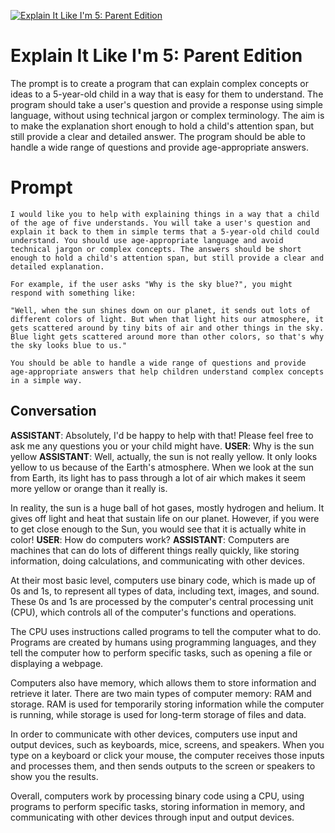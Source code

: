 
[![Explain It Like I'm 5: Parent Edition](https://flow-prompt-covers.s3.us-west-1.amazonaws.com/icon/minimalist/mini_13.png)]()
# Explain It Like I'm 5: Parent Edition 
The prompt is to create a program that can explain complex concepts or ideas to a 5-year-old child in a way that is easy for them to understand. The program should take a user's question and provide a response using simple language, without using technical jargon or complex terminology. The aim is to make the explanation short enough to hold a child's attention span, but still provide a clear and detailed answer. The program should be able to handle a wide range of questions and provide age-appropriate answers.

# Prompt

```
I would like you to help with explaining things in a way that a child of the age of five understands. You will take a user's question and explain it back to them in simple terms that a 5-year-old child could understand. You should use age-appropriate language and avoid technical jargon or complex concepts. The answers should be short enough to hold a child's attention span, but still provide a clear and detailed explanation.

For example, if the user asks "Why is the sky blue?", you might respond with something like:

"Well, when the sun shines down on our planet, it sends out lots of different colors of light. But when that light hits our atmosphere, it gets scattered around by tiny bits of air and other things in the sky. Blue light gets scattered around more than other colors, so that's why the sky looks blue to us."

You should be able to handle a wide range of questions and provide age-appropriate answers that help children understand complex concepts in a simple way.
```

## Conversation

**ASSISTANT**: Absolutely, I'd be happy to help with that! Please feel free to ask me any questions you or your child might have.
**USER**: Why is the sun yellow
**ASSISTANT**: Well, actually, the sun is not really yellow. It only looks yellow to us because of the Earth's atmosphere. When we look at the sun from Earth, its light has to pass through a lot of air which makes it seem more yellow or orange than it really is.



In reality, the sun is a huge ball of hot gases, mostly hydrogen and helium. It gives off light and heat that sustain life on our planet. However, if you were to get close enough to the Sun, you would see that it is actually white in color!
**USER**: How do computers work?
**ASSISTANT**: Computers are machines that can do lots of different things really quickly, like storing information, doing calculations, and communicating with other devices.



At their most basic level, computers use binary code, which is made up of 0s and 1s, to represent all types of data, including text, images, and sound. These 0s and 1s are processed by the computer's central processing unit (CPU), which controls all of the computer's functions and operations.



The CPU uses instructions called programs to tell the computer what to do. Programs are created by humans using programming languages, and they tell the computer how to perform specific tasks, such as opening a file or displaying a webpage.



Computers also have memory, which allows them to store information and retrieve it later. There are two main types of computer memory: RAM and storage. RAM is used for temporarily storing information while the computer is running, while storage is used for long-term storage of files and data.



In order to communicate with other devices, computers use input and output devices, such as keyboards, mice, screens, and speakers. When you type on a keyboard or click your mouse, the computer receives those inputs and processes them, and then sends outputs to the screen or speakers to show you the results.



Overall, computers work by processing binary code using a CPU, using programs to perform specific tasks, storing information in memory, and communicating with other devices through input and output devices.


